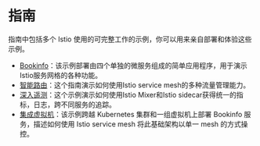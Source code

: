 # 指南

指南中包括多个 Istio 使用的可完整工作的示例，你可以用来亲自部署和体验这些示例。

- [Bookinfo](bookinfo.md)：该示例部署由四个单独的微服务组成的简单应用程序，用于演示Istio服务网格的各种功能。
- [智能路由](intelligent-routing.md)：这个指南演示如何使用Istio service mesh的多种流量管理能力。
- [深入遥测](telemetry.md)：这个示例演示如何使用Istio Mixer和Istio sidecar获得统一的指标，日志，跨不同服务的追踪。
- [集成虚拟机](integrating-vms.md)：该示例跨越 Kubernetes 集群和一组虚拟机上部署 Bookinfo 服务，描述如何使用 Istio service mesh 将此基础架构以单一 mesh 的方式操控。